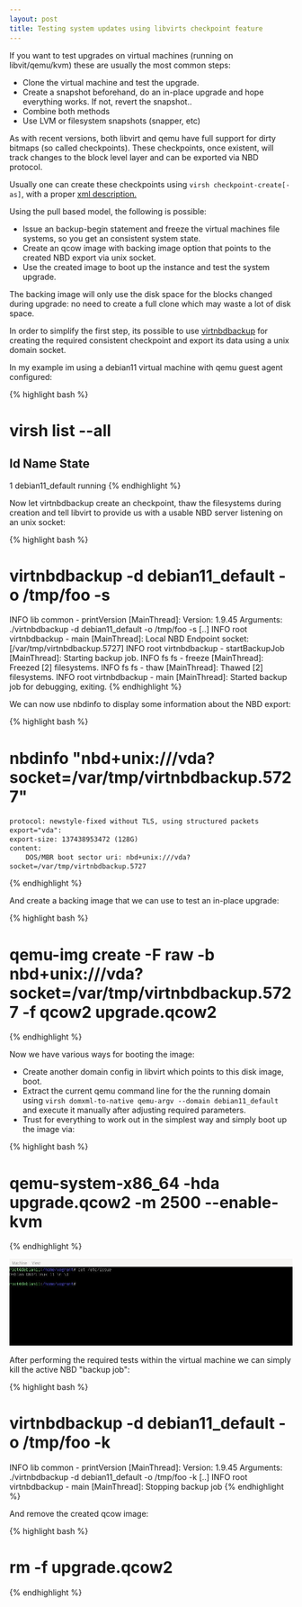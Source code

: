```yaml
---
layout: post
title: Testing system updates using libvirts checkpoint feature
---
```


If you want to test upgrades on virtual machines (running on libvit/qemu/kvm)
these are usually the most common steps:

 * Clone the virtual machine and test the upgrade.
 * Create a snapshot beforehand, do an in-place upgrade and hope everything
   works. If not, revert the snapshot..
 * Combine both methods
 * Use LVM or filesystem snapshots (snapper, etc)

As with recent versions, both libvirt and qemu have full support for dirty
bitmaps (so called checkpoints). These checkpoints, once existent, will track
changes to the block level layer and can be exported via NBD protocol.

Usually one can create these checkpoints using `virsh checkpoint-create[-as]`,
with a proper [xml description.](https://libvirt.org/formatbackup.html)

Using the pull based model, the following is possible:

 * Issue an backup-begin statement and freeze the virtual machines file
   systems, so you get an consistent system state.
 * Create an qcow image with backing image option that points to the created
   NBD export via unix socket. 
 * Use the created image to boot up the instance and test the system upgrade.

The backing image will only use the disk space for the blocks changed during
upgrade: no need to create a full clone which may waste a lot of disk space.

In order to simplify the first step, its possible to use
[virtnbdbackup](https://github.com/abbbi/virtnbdbackup) for creating the
required consistent checkpoint and export its data using a unix domain socket.

In my example im using a debian11 virtual machine with qemu guest agent
configured:

{% highlight bash %}
# virsh list --all
 Id Name State 
 ------------------------------------------ 
 1 debian11_default running
{% endhighlight %}

Now let virtnbdbackup create an checkpoint, thaw the filesystems during
creation and tell libvirt to provide us with a usable NBD server listening on
an unix socket:

{% highlight bash %}
# virtnbdbackup -d debian11_default -o /tmp/foo -s
INFO lib common - printVersion [MainThread]: Version: 1.9.45 Arguments: ./virtnbdbackup -d debian11_default -o /tmp/foo -s
[..] 
INFO root virtnbdbackup - main [MainThread]: Local NBD Endpoint socket: [/var/tmp/virtnbdbackup.5727] 
INFO root virtnbdbackup - startBackupJob [MainThread]: Starting backup job.
INFO fs fs - freeze [MainThread]: Freezed [2] filesystems. 
INFO fs fs - thaw [MainThread]: Thawed [2] filesystems. 
INFO root virtnbdbackup - main [MainThread]: Started backup job for debugging, exiting.
{% endhighlight %}

We can now use nbdinfo to display some information about the NBD export:

{% highlight bash %}
# nbdinfo "nbd+unix:///vda?socket=/var/tmp/virtnbdbackup.5727" 
    protocol: newstyle-fixed without TLS, using structured packets 
    export="vda": 
    export-size: 137438953472 (128G) 
    content: 
        DOS/MBR boot sector uri: nbd+unix:///vda?socket=/var/tmp/virtnbdbackup.5727
{% endhighlight %}

And create a backing image that we can use to test an in-place upgrade:

{% highlight bash %}
# qemu-img create -F raw -b nbd+unix:///vda?socket=/var/tmp/virtnbdbackup.5727 -f qcow2 upgrade.qcow2
{% endhighlight %}

Now we have various ways for booting the image:

 * Create another domain config in libvirt which points to this disk image,
   boot.
 * Extract the current qemu command line for the the running domain using
   `virsh domxml-to-native qemu-argv --domain debian11_default` and execute it
   manually after adjusting required parameters. 
 * Trust for everything to work out in the simplest way and simply boot up the
   image via:

{% highlight bash %}
# qemu-system-x86_64 -hda upgrade.qcow2 -m 2500 --enable-kvm
{% endhighlight %}

![image](https://raw.githubusercontent.com/abbbi/abbbi.github.io/master/images/upgrade.jpg)

After performing the required tests within the virtual machine we can simply
kill the active NBD "backup job":

{% highlight bash %}
# virtnbdbackup -d debian11_default -o /tmp/foo -k
INFO lib common - printVersion [MainThread]: Version: 1.9.45 Arguments: ./virtnbdbackup -d debian11_default -o /tmp/foo -k 
[..]
INFO root virtnbdbackup - main [MainThread]: Stopping backup job
{% endhighlight %}

And remove the created qcow image:

{% highlight bash %}
# rm -f upgrade.qcow2
{% endhighlight %}
